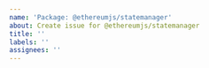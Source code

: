 ```yaml
---
name: 'Package: @ethereumjs/statemanager'
about: Create issue for @ethereumjs/statemanager
title: ''
labels: ''
assignees: ''
---
```

